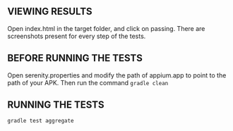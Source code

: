 ## VIEWING RESULTS

Open index.html in the target folder, and click on passing. There are screenshots present for every step of the tests.

## BEFORE RUNNING THE TESTS

Open serenity.properties and modify the path of appium.app to point to the path of your APK. Then run the command ``` gradle clean ```


## RUNNING THE TESTS
```
gradle test aggregate
```